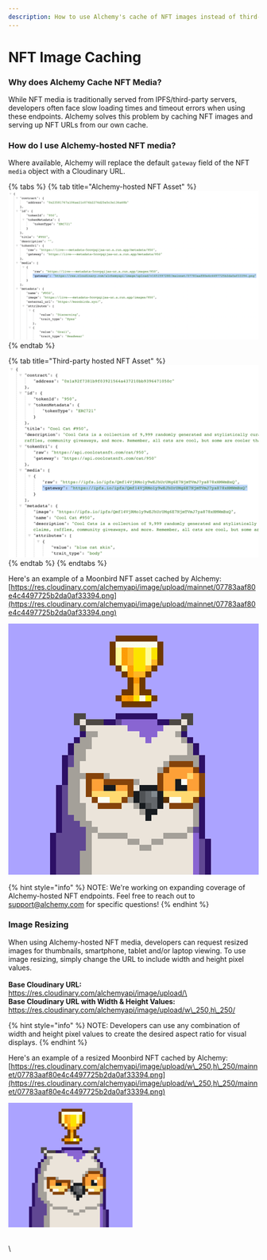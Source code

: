 ```yaml
---
description: How to use Alchemy's cache of NFT images instead of third-party services
---
```


# NFT Image Caching

### Why does Alchemy Cache NFT Media?

While NFT media is traditionally served from IPFS/third-party servers, developers often face slow loading times and timeout errors when using these endpoints. Alchemy solves this problem by caching NFT images and serving up NFT URLs from our own cache.&#x20;

### How do I use Alchemy-hosted NFT media?

Where available, Alchemy will replace the default `gateway` field of the NFT `media` object with a Cloudinary URL.&#x20;

{% tabs %}
{% tab title="Alchemy-hosted NFT Asset" %}
![Alchemy-hosted NFT Asset](<../../../.gitbook/assets/Screen Shot 2022-05-25 at 4.56.25 PM.png>)
{% endtab %}

{% tab title="Third-party hosted NFT Asset" %}
![Third-party hosted NFT Asset](<../../../.gitbook/assets/Screen Shot 2022-05-25 at 4.55.23 PM.png>)
{% endtab %}
{% endtabs %}

Here's an example of a Moonbird NFT asset cached by Alchemy:\
[https://res.cloudinary.com/alchemyapi/image/upload/mainnet/07783aaf80e4c4497725b2da0af33394.png](https://res.cloudinary.com/alchemyapi/image/upload/mainnet/07783aaf80e4c4497725b2da0af33394.png)

![](<../../../.gitbook/assets/image (47).png>)

{% hint style="info" %}
NOTE: We're working on expanding coverage of Alchemy-hosted NFT endpoints. Feel free to reach out to support@alchemy.com for specific questions!
{% endhint %}

### Image Resizing

When using Alchemy-hosted NFT media, developers can request resized images for thumbnails, smartphone, tablet and/or laptop viewing. To use image resizing, simply change the URL to include width and height pixel values.\
\
**Base Cloudinary URL:**\
https://res.cloudinary.com/alchemyapi/image/upload/\
\
**Base Cloudinary URL with Width & Height Values:**\
https://res.cloudinary.com/alchemyapi/image/upload/w\_250,h\_250/

{% hint style="info" %}
NOTE: Developers can use any combination of width and height pixel values to create the desired aspect ratio for visual displays.
{% endhint %}

Here's an example of a resized Moonbird NFT cached by Alchemy:\
[https://res.cloudinary.com/alchemyapi/image/upload/w\_250,h\_250/mainnet/07783aaf80e4c4497725b2da0af33394.png](https://res.cloudinary.com/alchemyapi/image/upload/w\_250,h\_250/mainnet/07783aaf80e4c4497725b2da0af33394.png)

<img src="../../../.gitbook/assets/image (48).png" alt="" data-size="original">

\
\

